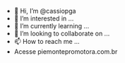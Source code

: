 - 👋 Hi, I’m @cassiopga
- 👀 I’m interested in ...
- 🌱 I’m currently learning ...
- 💞️ I’m looking to collaborate on ...
- 📫 How to reach me ...
- Acesse piemontepromotora.com.br

<!---
cassiopga/cassiopga is a ✨ special ✨ repository because its `README.md` (this file) appears on your GitHub profile.
You can click the Preview link to take a look at your changes.
--->

